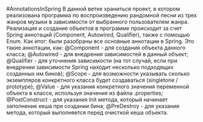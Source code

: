 #AnnotationsInSpring
В данной ветке храниться проект, в котором реализована программа по воспроизведению рандомной песни из трех жанров музыки в зависимости от выбранного пользователем жанра. Реализация и создание объектов в программе происходит за счет Spring аннотаций (Component, Autowired, Qualifier), также с помощью Enum.
Как итог: были разобраны все основные аннотации в Spring. Это такие аннотации, как: @Component - для создания объекта данного класса; @Autowired - для внедрения зависимостей в данный объект; @Qualifier - для уточнения зависимости (на тот случай, если при внедрении зависимости Spring находит несколько подходящих созданных им бинов); @Scope - для возможности указывать сколько экземпляров конкретного класса будет создаваться (singletone / prototype); @Value - для указания конкретного значения переменной объекта в классе, используя значения из файла .properties; @PostConstruct - для указания Init метода, который начинает заполнение кеша при создании бина; @PreDestroy - для указания метода, который выполняется перед очисткой кеша объекта. 
